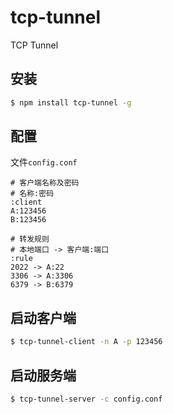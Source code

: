 # tcp-tunnel
TCP Tunnel

## 安装

```bash
$ npm install tcp-tunnel -g
```

## 配置

文件`config.conf`

```
# 客户端名称及密码
# 名称:密码
:client
A:123456
B:123456

# 转发规则
# 本地端口 -> 客户端:端口
:rule
2022 -> A:22
3306 -> A:3306
6379 -> B:6379
```

## 启动客户端

```bash
$ tcp-tunnel-client -n A -p 123456
```

## 启动服务端

```bash
$ tcp-tunnel-server -c config.conf
```
